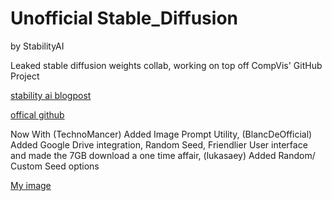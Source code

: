 # Unofficial Stable_Diffusion
by StabilityAI

Leaked stable diffusion weights collab, working on top off CompVis' GitHub Project

[stability ai blogpost](https://stability-ai.webpkgcache.com/doc/-/s/stability.ai/beta-signup-form)

[offical github](https://github.com/CompVis/stable-diffusion)

Now With
(TechnoMancer) Added Image Prompt Utility,
(BlancDeOfficial) Added Google Drive integration, Random Seed, Friendlier User interface and made the 7GB download a one time affair,
(lukasaey) Added Random/ Custom Seed options

[My image](https://cdn.discordapp.com/attachments/806288700736405506/1010835283211714730/unknown.png)